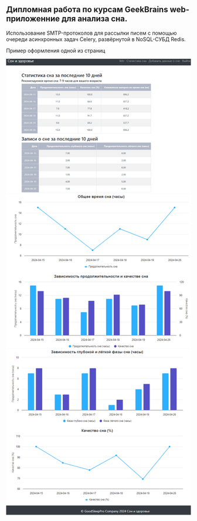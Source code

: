 ## Дипломная работа по курсам GeekBrains web-приложенние для анализа сна.

Использование SMTP-протоколов для рассылки писем с помощью очереди асинхронных задач Celery, развёрнутой в NoSQL-СУБД Redis.

Пример оформления одной из страниц

![Статистика сна 1](https://github.com/NeMoVetr/Web-sleep-app/blob/master/1.png)
![Статистика сна 2](https://github.com/NeMoVetr/Web-sleep-app/blob/master/2.png)
![Статистика сна 3](https://github.com/NeMoVetr/Web-sleep-app/blob/master/image.png)
